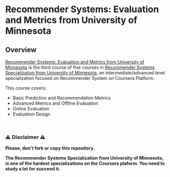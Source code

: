 # Recommender Systems: Evaluation and Metrics from University of Minnesota

## Overview
[Recommender Systems: Evaluation and Metrics from University of Minnesota](https://www.coursera.org/learn/recommender-metrics) is the third course of five courses in [Recommender Systems Specialization from University of Minnesota](https://www.coursera.org/specializations/recommender-systems), an intermediate/advanced level specialization focused on Recommender System on Coursera Platform.

This course covers:

- Basic Prediction and Recommendation Metrics
- Advanced Metrics and Offline Evaluation
- Online Evaluation
- Evaluation Design

<br/>

### ⚠️ Disclaimer ⚠️
**Please, don't fork or copy this repository.**

**The Recommender Systems Specialization from University of Minnesota, is one of the hardest specializations on the Coursera plaform. You need to study a lot for succeed it.**
